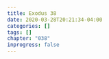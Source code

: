 ```yaml
---
title: Exodus 38
date: 2020-03-28T20:21:34-04:00
categories: []
tags: []
chapter: "038"
inprogress: false
---
```


